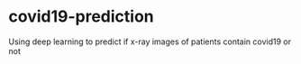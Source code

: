 # covid19-prediction
Using deep learning to predict if x-ray images of patients contain covid19 or not
